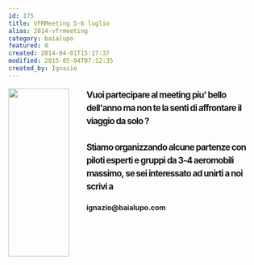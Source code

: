 ```yaml
---
id: 175
title: VFRMeeting 5-6 luglio 
alias: 2014-vfrmeeting
category: baialupo
featured: 0
created: 2014-04-01T15:17:37
modified: 2015-05-04T07:12:35
created_by: Ignazio
---
```

<p style="font-size: 13pt; font-weight: bold; line-height: 1.5em; letter-spacing: -1px;">
 <img border="0" height="334" src="../images/stories/2014-vfrmeeting.jpg" style="padding-right: 2em; float: left;" width="120"/>
 Vuoi partecipare al meeting piu' bello dell'anno ma non te la senti di affrontare il viaggio da solo ?
 <br/>
 <br/>
 Stiamo organizzando alcune partenze con piloti esperti e gruppi da 3-4 aeromobili massimo, se sei interessato ad unirti a noi scrivi a
</p>
<h4>
 ignazio@baialupo.com
</h4>
